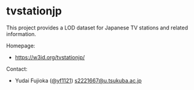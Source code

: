 tvstationjp
===========

This project provides a LOD dataset for Japanese TV stations and related information.

Homepage:

* https://w3id.org/tvstationjp/

Contact:

* Yudai Fujioka ([@yf1121](https://github.com/yf1121)) <s2221667@u.tsukuba.ac.jp>
